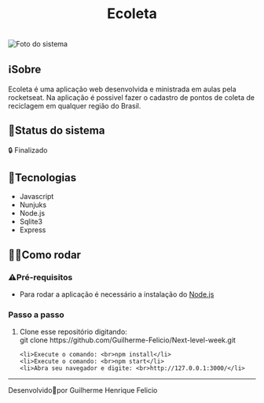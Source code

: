 <h1 align="center">
    Ecoleta</h1>
    <br>
    <img alt="Foto do sistema" src="./screenshots/sistema.png"/>

<h2>
   ℹ️Sobre
</h2>
Ecoleta é uma aplicação web desenvolvida e ministrada em aulas pela rocketseat. Na aplicação é possivel fazer o cadastro de pontos de coleta de reciclagem em qualquer região do Brasil.
<h2>🚧Status do sistema</h2>
🔒 Finalizado

<h2>🚀Tecnologias</h2>
<ul>
    <li>Javascript</li>
    <li>Nunjuks</li>
    <li>Node.js</li>
    <li>Sqlite3</li>
    <li>Express</li>
</ul>

<h2>👩‍💻Como rodar</h2>

<h3>⚠️Pré-requisitos</h3>

<ul>
    <li>Para rodar a aplicação é necessário a instalação do <a href="https://nodejs.org/en/download/">Node.js</a></li>
</ul>



<h3>Passo a passo</h3>
<ol>
    <li>Clone esse repositório digitando:<br>
        git clone https://github.com/Guilherme-Felicio/Next-level-week.git</li>
    
    <li>Execute o comando: <br>npm install</li>
    <li>Execute o comando: <br>npm start</li>
    <li>Abra seu navegador e digite: <br>http://127.0.0.1:3000/</li>

</ol>


    
<hr height="4px">
Desenvolvido🖤por Guilherme Henrique Felicio

